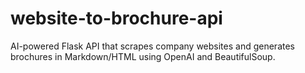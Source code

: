 # website-to-brochure-api
AI-powered Flask API that scrapes company websites and generates brochures in Markdown/HTML using OpenAI and BeautifulSoup.
